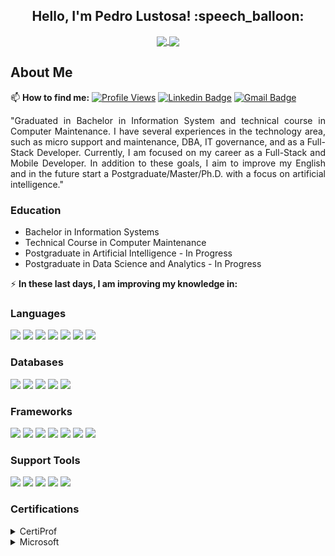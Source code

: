 <h2 align="center">Hello, I'm Pedro Lustosa! :speech_balloon:</h2>
<p align="center">
  <a href="https://github.com/Pedrolustosa/github-readme-stats">
    <img align="center" height="165" src="https://github-readme-stats.vercel.app/api?username=Pedrolustosa&theme=chartreuse-dark&show_icons=true"/>
  </a>
  <a href="https://github.com/Pedrolustosa/github-readme-stats">
    <img align="center" height="165" src="https://github-readme-stats.vercel.app/api/top-langs/?username=Pedrolustosa&&layout=compact&theme=chartreuse-dark"/>
  </a> 
</p>

## About Me
📫 **How to find me:** 
[![Profile Views](https://komarev.com/ghpvc/?username=Pedrolustosa&style=for-the-badge&)](https://komarev.com/ghpvc/?username=Pedrolustosa)
[![Linkedin Badge](https://img.shields.io/badge/-Pedro%20Lustosa-0077B5?style=for-the-badge&logo=Linkedin&logoColor=white&link=https://www.linkedin.com/in/pedro-henrique-lustosa-e-silva-29b827144)](https://www.linkedin.com/in/pedro-henrique-lustosa-e-silva-29b827144) 
[![Gmail Badge](https://img.shields.io/badge/-pedroeternalss@gmail.com-D14836?style=for-the-badge&logo=Gmail&logoColor=white&link=mailto:pedroeternalss@gmail.com)](mailto:pedroeternalss@gmail.com)

<p align="justify">
  "Graduated in Bachelor in Information System and technical course in Computer Maintenance.
   I have several experiences in the technology area, such as micro support and maintenance, DBA, IT governance, and as a Full-Stack Developer. Currently, I am focused on my career as a Full-Stack and Mobile Developer. In addition to these goals, 
   I aim to improve my English and in the future start a Postgraduate/Master/Ph.D. with a focus on artificial intelligence."
</p>

### Education
- Bachelor in Information Systems
- Technical Course in Computer Maintenance
- Postgraduate in Artificial Intelligence - In Progress
- Postgraduate in Data Science and Analytics - In Progress

:zap: **In these last days, I am improving my knowledge in:**
### Languages
<p align="left">
  <img src="https://img.shields.io/badge/json-5E5C5C?style=for-the-badge&logo=json&logoColor=white">
  <img src="https://img.shields.io/badge/CSS3-1572B6?style=for-the-badge&logo=css3&logoColor=white">
  <img src="https://img.shields.io/badge/HTML5-E34F26?style=for-the-badge&logo=html5&logoColor=white">
  <img src="https://img.shields.io/badge/C%23-239120?style=for-the-badge&logo=c-sharp&logoColor=white">
  <img src="https://img.shields.io/badge/Python-FFD43B?style=for-the-badge&logo=python&logoColor=blue">
  <img src="https://img.shields.io/badge/JavaScript-F7DF1E?style=for-the-badge&logo=javascript&logoColor=black">
  <img src="https://img.shields.io/badge/TypeScript-007ACC?style=for-the-badge&logo=typescript&logoColor=white">
</p>

### Databases
<p align="left">
  <img src="https://img.shields.io/badge/Oracle-F80000?style=for-the-badge&logo=oracle&logoColor=black">
  <img src="https://img.shields.io/badge/SQLite-07405E?style=for-the-badge&logo=sqlite&logoColor=white">
  <img src="https://img.shields.io/badge/redis-%23DD0031.svg?&style=for-the-badge&logo=redis&logoColor=white">
  <img src="https://img.shields.io/badge/rabbitmq-%23FF6600.svg?&style=for-the-badge&logo=rabbitmq&logoColor=white">
  <img src="https://img.shields.io/badge/Microsoft%20SQL%20Sever-CC2927?style=for-the-badge&logo=microsoft%20sql%20server&logoColor=white">
</p>

### Frameworks
<p align="left">
  <img src="https://img.shields.io/badge/.NET-512BD4?style=for-the-badge&logo=dotnet&logoColor=white">
  <img src="https://img.shields.io/badge/React-20232A?style=for-the-badge&logo=react&logoColor=61DAFB">
  <img src="https://img.shields.io/badge/Angular-DD0031?style=for-the-badge&logo=angular&logoColor=white">
  <img src="https://img.shields.io/badge/Bootstrap-563D7C?style=for-the-badge&logo=bootstrap&logoColor=white">
  <img src="https://img.shields.io/badge/AngularJS-E23237?style=for-the-badge&logo=angularjs&logoColor=white">
  <img src="https://img.shields.io/badge/Xunit-2ECC71?style=for-the-badge&logo=visual%20studio&logoColor=white">
  <img src="https://img.shields.io/badge/JWT-000000?style=for-the-badge&logo=JSON%20web%20tokens&logoColor=white">
</p>

### Support Tools
<p align="left">
  <img src="https://img.shields.io/badge/Git-F05032?style=for-the-badge&logo=git&logoColor=white">
  <img src="https://img.shields.io/badge/Docker-2CA5E0?style=for-the-badge&logo=docker&logoColor=white">
  <img src="https://img.shields.io/badge/Visual_Studio-5C2D91?style=for-the-badge&logo=visual%20studio&logoColor=white">
  <img src="https://img.shields.io/badge/microsoft%20azure-0089D6?style=for-the-badge&logo=microsoft-azure&logoColor=white">
  <img src="https://img.shields.io/badge/Visual_Studio_Code-0078D4?style=for-the-badge&logo=visual%20studio%20code&logoColor=white">
</p>

### Certifications
<details>
  <summary>CertiProf</summary>
    <img src="images/fundamentos-na-lei-geral-de-protecao-de-dados-lgpdf.png" width="96px">
    <img src="images/kanban-essentials-professional-certificate-kepc.png" width="96px">
    <img src="images/lifelong-learning.png" width="96px">
    <img src="images/scrum-foundation-professional-certificate-sfpc.1.png" width="96px">
    <img src="images/remote-work-and-virtual-collaboration-professional-certificate-rwvcpc.png" width="96px">
</details>
<details>
  <summary>Microsoft</summary>
    <img src="images/mta-html5-application-development-fundamentals-certified-2022.png" width="96px">
    <img src="images/mta-introduction-to-programming-using-javascript-certified-2022.png" width="96px">
    <img src="images/mta-database-fundamentals-certified-2022.png" width="96px">
    <img src="images/mta-software-development-fundamentals-certified-2022.png" width="96px">
    <img src="images/mta-mobility-and-device-fundamentals-certified-2022.png" width="96px">
    <img src="images/mta-security-fundamentals-certified-2022.png" width="96px">
    <img src="images/mta-introduction-to-programming-using-html-and-css-certified-2021.png" width="96px">
    <img src="images/azure-data-fundamentals.png" width="96px">
    <img src="images/microsoft-certified-azure-fundamentals-2022.png" width="96px">
    <img src="images/microsoft-certified-security-compliance-and-identity-fundamentals.png" width="96px">
</details>
